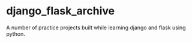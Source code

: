 # django_flask_archive
A number of practice projects built while learning django and flask using python.    
